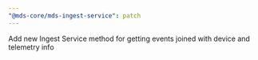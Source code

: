 ```yaml
---
"@mds-core/mds-ingest-service": patch
---
```


Add new Ingest Service method for getting events joined with device and telemetry info
